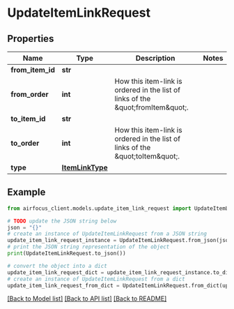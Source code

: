 # UpdateItemLinkRequest


## Properties

Name | Type | Description | Notes
------------ | ------------- | ------------- | -------------
**from_item_id** | **str** |  | 
**from_order** | **int** | How this item-link is ordered in the list of links of the \&quot;fromItem\&quot;. | 
**to_item_id** | **str** |  | 
**to_order** | **int** | How this item-link is ordered in the list of links of the \&quot;toItem\&quot;. | 
**type** | [**ItemLinkType**](ItemLinkType.md) |  | 

## Example

```python
from airfocus_client.models.update_item_link_request import UpdateItemLinkRequest

# TODO update the JSON string below
json = "{}"
# create an instance of UpdateItemLinkRequest from a JSON string
update_item_link_request_instance = UpdateItemLinkRequest.from_json(json)
# print the JSON string representation of the object
print(UpdateItemLinkRequest.to_json())

# convert the object into a dict
update_item_link_request_dict = update_item_link_request_instance.to_dict()
# create an instance of UpdateItemLinkRequest from a dict
update_item_link_request_from_dict = UpdateItemLinkRequest.from_dict(update_item_link_request_dict)
```
[[Back to Model list]](../README.md#documentation-for-models) [[Back to API list]](../README.md#documentation-for-api-endpoints) [[Back to README]](../README.md)


